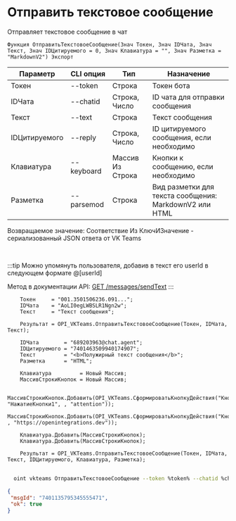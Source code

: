 ﻿---
sidebar_position: 1
---

# Отправить текстовое сообщение
 Отправляет текстовое сообщение в чат



`Функция ОтправитьТекстовоеСообщение(Знач Токен, Знач IDЧата, Знач Текст, Знач IDЦитируемого = 0, Знач Клавиатура = "", Знач Разметка = "MarkdownV2") Экспорт`

  | Параметр | CLI опция | Тип | Назначение |
  |-|-|-|-|
  | Токен | --token | Строка | Токен бота |
  | IDЧата | --chatid | Строка, Число | ID чата для отправки сообщения |
  | Текст | --text | Строка | Текст сообщения |
  | IDЦитируемого | --reply | Строка, Число | ID цитируемого сообщения, если необходимо |
  | Клавиатура | --keyboard | Массив Из Строка | Кнопки к сообщению, если необходимо |
  | Разметка | --parsemod | Строка | Вид разметки для текста сообщения: MarkdownV2 или HTML |

  
  Возвращаемое значение:   Соответствие Из КлючИЗначение - сериализованный JSON ответа от VK Teams

<br/>

:::tip
Можно упомянуть пользователя, добавив в текст его userId в следующем формате @[userId]

 Метод в документации API: [GET /messages/sendText](https://teams.vk.com/botapi/#/messages/get_messages_sendText)
:::
<br/>


```bsl title="Пример кода"
    Токен     = "001.3501506236.091...";
    IDЧата    = "AoLI0egLWBSLR1Ngn2w";
    Текст     = "Текст сообщения";

    Результат = OPI_VKTeams.ОтправитьТекстовоеСообщение(Токен, IDЧата, Текст);

    IDЧата        = "689203963@chat.agent";
    IDЦитируемого = "7401463509940174907";
    Текст         = "<b>Полужирный текст сообщения</b>";
    Разметка      = "HTML";

    Клавиатура         = Новый Массив;
    МассивСтрокиКнопок = Новый Массив;

    МассивСтрокиКнопок.Добавить(OPI_VKTeams.СформироватьКнопкуДействия("Кнопка1", "НажатиеКнопки1", , "attention"));
    МассивСтрокиКнопок.Добавить(OPI_VKTeams.СформироватьКнопкуДействия("Кнопка2",                 , "https://openintegrations.dev"));

    Клавиатура.Добавить(МассивСтрокиКнопок);
    Клавиатура.Добавить(МассивСтрокиКнопок);

    Результат = OPI_VKTeams.ОтправитьТекстовоеСообщение(Токен, IDЧата, Текст, IDЦитируемого, Клавиатура, Разметка);
```



```sh title="Пример команды CLI"
    
  oint vkteams ОтправитьТекстовоеСообщение --token %token% --chatid %chatid% --text %text% --reply %reply% --keyboard %keyboard% --parsemod %parsemod%

```

```json title="Результат"
{
 "msgId": "7401135795345555471",
 "ok": true
}
```
